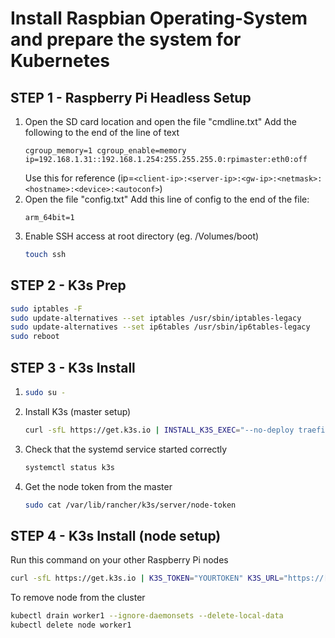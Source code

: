 # Install Raspbian Operating-System and prepare the system for Kubernetes

## STEP 1 - Raspberry Pi Headless Setup
1. Open the SD card location and open the file "cmdline.txt"
   Add the following to the end of the line of text
   ```text
   cgroup_memory=1 cgroup_enable=memory ip=192.168.1.31::192.168.1.254:255.255.255.0:rpimaster:eth0:off
   ```
   Use this for reference (ip=`<client-ip>:<server-ip>:<gw-ip>:<netmask>:<hostname>:<device>:<autoconf>`)
2. Open the file "config.txt"
   Add this line of config to the end of the file:
   ```text
   arm_64bit=1
   ```
3. Enable SSH access at root directory (eg. /Volumes/boot)
   ```bash
   touch ssh
   ```


## STEP 2 - K3s Prep
```bash
sudo iptables -F
sudo update-alternatives --set iptables /usr/sbin/iptables-legacy
sudo update-alternatives --set ip6tables /usr/sbin/ip6tables-legacy
sudo reboot
```


## STEP 3 - K3s Install
1. 
   ```bash
   sudo su -
   ```
2. Install K3s (master setup)
   ```bash
   curl -sfL https://get.k3s.io | INSTALL_K3S_EXEC="--no-deploy traefik" K3S_KUBECONFIG_MODE="644" sh -s -
   ```
3. Check that the systemd service started correctly
   ```bash
   systemctl status k3s
   ```
4. Get the node token from the master
   ```bash
   sudo cat /var/lib/rancher/k3s/server/node-token
   ```

## STEP 4 - K3s Install (node setup)
Run this command on your other Raspberry Pi nodes
```bash
curl -sfL https://get.k3s.io | K3S_TOKEN="YOURTOKEN" K3S_URL="https://[YOUR_SERVER_HOST]:6443" K3S_NODE_NAME="[NODE_WORKER_NAME]" sh -
```

To remove node from the cluster
```bash
kubectl drain worker1 --ignore-daemonsets --delete-local-data
kubectl delete node worker1
```
